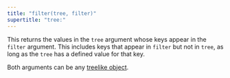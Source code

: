 ```yaml
---
title: "filter(tree, filter)"
supertitle: "tree:"
---
```


This returns the values in the `tree` argument whose keys appear in the `filter` argument. This includes keys that appear in `filter` but not in `tree`, as long as the `tree` has a defined value for that key.

Both arguments can be any [treelike object](/async-tree/treelike.html).
